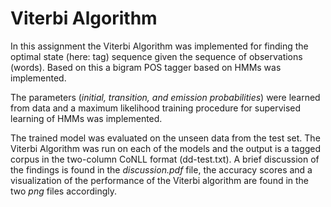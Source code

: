 # Viterbi Algorithm

In this assignment the Viterbi Algorithm was implemented for finding the optimal state (here: tag) sequence given the sequence of observations (words). Based on this a bigram POS tagger based on HMMs was implemented.

The parameters (*initial, transition, and emission probabilities*) were learned from data and a maximum 
likelihood training procedure for supervised learning of HMMs was implemented.

The trained model was evaluated on the unseen data from the test set. The Viterbi Algorithm was run on each of the models and the output is a tagged corpus in the two-column CoNLL format (dd-test.txt). A brief discussion of the findings is found in the *discussion.pdf* file, the accuracy scores and a visualization of the performance
of the Viterbi algorithm are found in the two *png* files accordingly.
